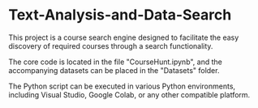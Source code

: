 # Text-Analysis-and-Data-Search

This project is a course search engine designed to facilitate the easy discovery of required courses through a search functionality.

The core code is located in the file "CourseHunt.ipynb", and the accompanying datasets can be placed in the "Datasets" folder.

The Python script can be executed in various Python environments, including Visual Studio, Google Colab, or any other compatible platform.
